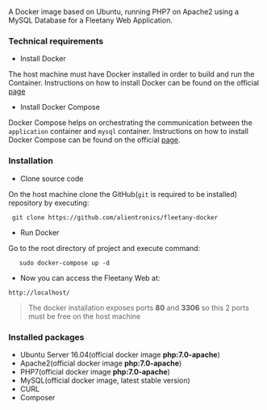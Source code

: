 A Docker image based on Ubuntu, running PHP7 on Apache2 using a MySQL Database for a Fleetany Web Application.

### Technical requirements  
 - Install Docker
 
The host machine must have Docker installed in order to build and run the Container.
Instructions on how to install Docker can be found on the official [page](https://docs.docker.com/engine/installation/)
 - Install Docker Compose
 
Docker Compose helps on orchestrating the communication between the `application` container and `mysql` container.
Instructions on how to install Docker Compose can be found on the official [page](https://docs.docker.com/compose/install/).
 
### Installation
 
 - Clone source code
 
 On the host machine clone the GitHub(`git` is required to be installed) repository by executing:
 
 ```
  git clone https://github.com/alientronics/fleetany-docker
 ```
 
 - Run Docker
 
 Go to the root directory of project and execute command:
 
 ``` 
    sudo docker-compose up -d
 ``` 
 - Now you can access the Fleetany Web at:
 
 ```
 http://localhost/
 ```

> The docker installation exposes ports **80** and **3306** so this 2 ports must be free on the host machine

### Installed packages

- Ubuntu Server 16.04(official docker image **php:7.0-apache**)
- Apache2(official docker image **php:7.0-apache**)
- PHP7(official docker image **php:7.0-apache**)
- MySQL(official docker image, latest stable version)
- CURL
- Composer
